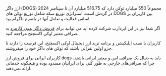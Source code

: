 
ارز داگز (DOGS) مجموعاً 550 میلیارد توکن دارد که 516.75 میلیارد آن تا سپتامبر 2024 در گردش است. استراتژی توزیع سکه شامل توزیع توکن‌ های DOGS بین کاربران بر اساس فعالیت و تعامل آنها در پلتفرم تلگرام بود.

اگر شما نیز در این ایردارپ شرکت کرده اید می توانید برای [فروش داگز بدون کارمزد](https://ok-ex.io/buy-and-sell/DOGS/) به صرافی معتبر اوکی اکسچنج مراجعه کنید.

کاربران با نصب اپلیکیشن و برنامه ترید ارز دیجیتال اوکی اکسچنج، این فرصت را دارند تا جزو اولین نفراتی باشند که توکن های داگز خود را میفروشند.

کاربران ایرانی برای فروش ارز dogs باید به دنبال یک صرافی امن و معتبر ایرانی باشند، چرا که صرافی‌های خارجی به طور کلی برای ایرانیان مسدود بوده و هیچگونه خدماتی ارائه نمی‌دهند.
